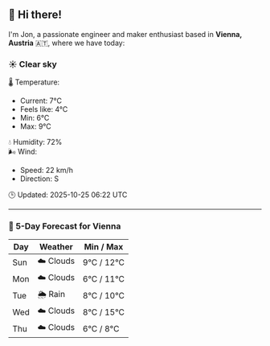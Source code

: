## 👋 Hi there!

I'm Jon, a passionate engineer and maker enthusiast based in **Vienna, Austria** 🇦🇹, where we have today:

### ☀️ Clear sky 

🌡️ Temperature: 
* Current: 7°C
* Feels like: 4°C
* Min: 6°C 
* Max: 9°C  

💧 Humidity: 72%  
🌬️ Wind: 
* Speed: 22 km/h 
* Direction: S  

🕒 Updated: 2025-10-25 06:22 UTC

---

### 📅 5-Day Forecast for Vienna

| Day | Weather | Min / Max |
|-----|---------|------------|
| Sun | ☁️ Clouds | 9°C / 12°C |
| Mon | ☁️ Clouds | 6°C / 11°C |
| Tue | 🌦️ Rain | 8°C / 10°C |
| Wed | ☁️ Clouds | 8°C / 15°C |
| Thu | ☁️ Clouds | 6°C / 8°C |

